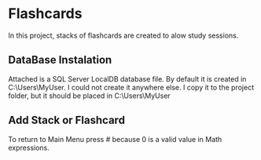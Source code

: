 ﻿# Flashcards
In this project, stacks of flashcards are created to alow study sessions.
## DataBase Instalation
Attached is a SQL Server LocalDB database file. 
By default it is created in C:\Users\MyUser. I could not create it anywhere else. 
I copy it to the project folder, but it should be placed in C:\Users\MyUser

## Add Stack or Flashcard
To return to Main Menu press # because 0 is a valid value in Math expressions.
